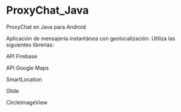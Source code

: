 # ProxyChat_Java
ProxyChat en Java para Android

Aplicación de mensajería instantánea con geolocalización. Utiliza las siguientes librerías:

API Firebase

API Google Maps

SmartLocation

Glide

CircleImageView
